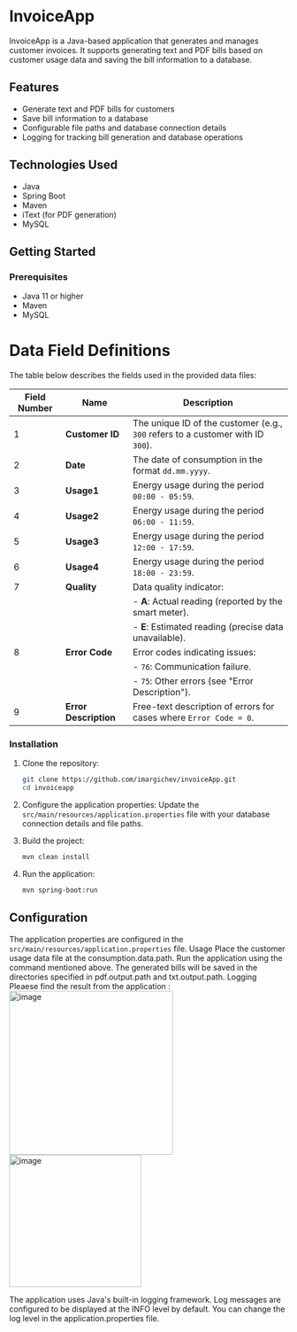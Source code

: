 # InvoiceApp

InvoiceApp is a Java-based application that generates and manages customer invoices. It supports generating text and PDF bills based on customer usage data and saving the bill information to a database.

## Features

- Generate text and PDF bills for customers
- Save bill information to a database
- Configurable file paths and database connection details
- Logging for tracking bill generation and database operations

## Technologies Used

- Java
- Spring Boot
- Maven
- iText (for PDF generation)
- MySQL 

## Getting Started

### Prerequisites

- Java 11 or higher
- Maven
- MySQL

# Data Field Definitions

The table below describes the fields used in the provided data files:

| **Field Number** | **Name**            | **Description**                                                                                  |
|-------------------|---------------------|--------------------------------------------------------------------------------------------------|
| 1                 | **Customer ID**     | The unique ID of the customer (e.g., `300` refers to a customer with ID `300`).                 |
| 2                 | **Date**            | The date of consumption in the format `dd.mm.yyyy`.                                             |
| 3                 | **Usage1**          | Energy usage during the period `00:00 - 05:59`.                                                 |
| 4                 | **Usage2**          | Energy usage during the period `06:00 - 11:59`.                                                 |
| 5                 | **Usage3**          | Energy usage during the period `12:00 - 17:59`.                                                 |
| 6                 | **Usage4**          | Energy usage during the period `18:00 - 23:59`.                                                 |
| 7                 | **Quality**         | Data quality indicator:                                                                         |
|                   |                     | - **A**: Actual reading (reported by the smart meter).                                          |
|                   |                     | - **E**: Estimated reading (precise data unavailable).                                          |
| 8                 | **Error Code**      | Error codes indicating issues:                                                                  |
|                   |                     | - `76`: Communication failure.                                                                 |
|                   |                     | - `75`: Other errors (see "Error Description").                                                 |
| 9                 | **Error Description** | Free-text description of errors for cases where `Error Code = 0`.                              |
 

### Installation

1. Clone the repository:
    ```sh
    git clone https://github.com/imargichev/invoiceApp.git
    cd invoiceapp
    ```

2. Configure the application properties:
    Update the `src/main/resources/application.properties` file with your database connection details and file paths.

3. Build the project:
    ```sh
    mvn clean install
    ```

4. Run the application:
    ```sh
    mvn spring-boot:run
    ```
    
## Configuration

The application properties are configured in the `src/main/resources/application.properties` file.
Usage
Place the customer usage data file at the consumption.data.path.
Run the application using the command mentioned above.
The generated bills will be saved in the directories specified in pdf.output.path and txt.output.path.
Logging
Pleaese find the result from the application : 
<img width="296" alt="image" src="https://github.com/user-attachments/assets/acbca8ca-cfa2-47d8-a6fb-bf96e8aa2e79">
<img width="239" alt="image" src="https://github.com/user-attachments/assets/ab4dc450-7e32-43fd-a4c0-f2b7c1dc7517">


The application uses Java's built-in logging framework. Log messages are configured to be displayed at the INFO level by default. You can change the log level in the application.properties file.



